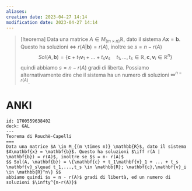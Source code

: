 ```yaml
---
aliases: 
creation date: 2023-04-27 14:14
modification date: 2023-04-27 14:14
---
```


>[!teorema]
>Data una matrice $A \in M_{(m \times n)}\mathbb{R}$, dato il sistema $A \mathbf{x} = \mathbf{b}$. Questo ha soluzioni $\iff$ $r(A | \mathbf{b}) = r(A)$, inoltre se $s = n - r(A)$
>$$ Sol(A, \mathbf{b}) = \{ \mathbf{c} + t_{1}\mathbf{v}_{1} + \dots + t_{s}\mathbf{v}_{s}\quad t_{1},\dots,t_{s} \in \mathbb{R}, \mathbf{c},\mathbf{v}_{i} \in \mathbb{R}^n \} $$
>quindi abbiamo $s = n - r(A)$ gradi di liberta.
>Possiamo alternativamente dire che il sistema ha un numero di soluzioni $\infty^{n-r(A)}$.


# ANKI


```anki
id: 1700559638402
deck: GAL
---
Teorema di Rouchè-Capelli
===
Data una matrice $A \in M_{(m \times n)} \mathbb{R}$, dato il sistema $A\mathbf{x} = \mathbf{b}$. Questo ha soluzioni $\iff r(A | \mathbf{b}) = r(A)$, inoltre se $s = n- r(A)$
$$ Sol(A, \mathbf{b}) = \{\mathbf{c} + t_1\mathbf{v}_1 + ... + t_s \mathbf{v}_s\quad t_1,...,t_s \in \mathbb{R}; \mathbf{c},\mathbf{v}_i \in \mathbb{R}^n\} $$
abbiamo quindi $s = n - r(A)$ gradi di libertà, ed un numero di soluzioni $\infty^{n-r(A)}$
```
